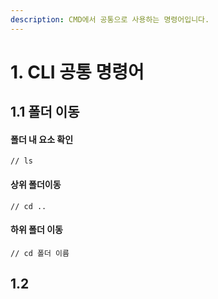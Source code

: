 ```yaml
---
description: CMD에서 공통으로 사용하는 명령어입니다.
---
```


# 1. CLI 공통 명령어

## 1.1 폴더 이동

#### 폴더 내 요소 확인

```
// ls
```

#### 상위 폴더이동

```
// cd ..
```

#### 하위 폴더 이동

```
// cd 폴더 이름
```

## 1.2&#x20;

